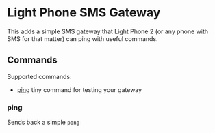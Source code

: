 # Light Phone SMS Gateway

This adds a simple SMS gateway that Light Phone 2 (or any phone with SMS for
that matter) can ping with useful commands.

## Commands

Supported commands:

* [ping](#ping) tiny command for testing your gateway

### ping

Sends back a simple `pong`
